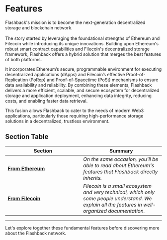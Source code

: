 # Features

Flashback's mission is to become the next-generation decentralized storage and blockchain network.\
\
The story started by leveraging the foundational strengths of Ethereum and Filecoin while introducing its unique innovations. Building upon Ethereum's robust smart contract capabilities and Filecoin's decentralized storage framework, Flashback offers a hybrid solution that merges the best features of both platforms.

It incorporates Ethereum’s secure, programmable environment for executing decentralized applications (dApps) and Filecoin’s effective Proof-of-Replication (PoRep) and Proof-of-Spacetime (PoSt) mechanisms to ensure data availability and reliability. By combining these elements, Flashback delivers a more efficient, scalable, and secure ecosystem for decentralized storage and application deployment, enhancing data integrity, reducing costs, and enabling faster data retrieval.

This fusion allows Flashback to cater to the needs of modern Web3 applications, particularly those requiring high-performance storage solutions in a decentralized, trustless environment.

## Section Table

<table><thead><tr><th width="227">Section</th><th>Summary</th></tr></thead><tbody><tr><td><a href="ethereum-stack-in-nephele/"><strong>From Ethereum</strong></a></td><td><em>On the same occasion, you'll be able to read about Ethereum's features that Flashback directly inherits.</em></td></tr><tr><td><a href="storage-mechanisms/"><strong>From Filecoin</strong></a></td><td><em>Filecoin is a small ecosystem and very technical, which only some people understand. We explain all the features in well-organized documentation.</em></td></tr></tbody></table>

***

Let's explore together these fundamental features before discovering more about the Flashback network.
